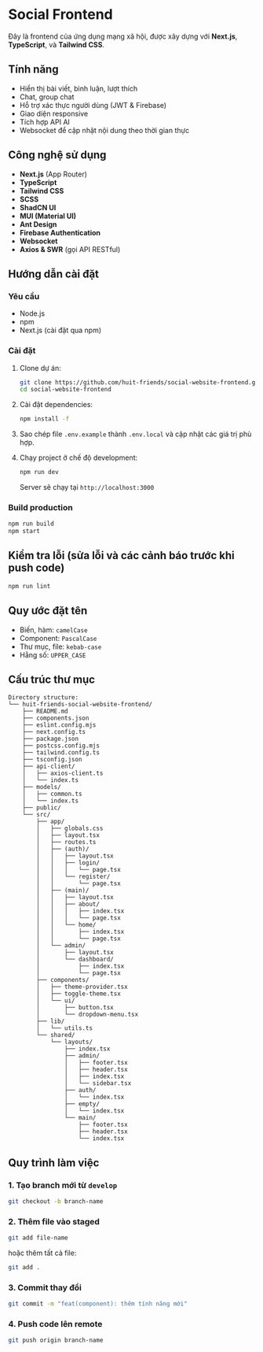 # Social Frontend

Đây là frontend của ứng dụng mạng xã hội, được xây dựng với **Next.js**, **TypeScript**, và **Tailwind CSS**.

## Tính năng

- Hiển thị bài viết, bình luận, lượt thích
- Chat, group chat
- Hỗ trợ xác thực người dùng (JWT & Firebase)
- Giao diện responsive
- Tích hợp API AI
- Websocket để cập nhật nội dung theo thời gian thực

## Công nghệ sử dụng

- **Next.js** (App Router)
- **TypeScript**
- **Tailwind CSS**
- **SCSS**
- **ShadCN UI**
- **MUI (Material UI)**
- **Ant Design**
- **Firebase Authentication**
- **Websocket**
- **Axios & SWR** (gọi API RESTful)

## Hướng dẫn cài đặt

### Yêu cầu

- Node.js
- npm 
- Next.js (cài đặt qua npm)

### Cài đặt

1. Clone dự án:

   ```bash
   git clone https://github.com/huit-friends/social-website-frontend.git
   cd social-website-frontend
   ```

2. Cài đặt dependencies:

   ```bash
   npm install -f
   ```

3. Sao chép file `.env.example` thành `.env.local` và cập nhật các giá trị phù hợp.

4. Chạy project ở chế độ development:

   ```bash
   npm run dev
   ```

   Server sẽ chạy tại `http://localhost:3000`

### Build production

```bash
npm run build
npm start
```

## Kiểm tra lỗi (sửa lỗi và các cảnh báo trước khi push code)

```bash
npm run lint
```

## Quy ước đặt tên

- Biến, hàm: `camelCase`
- Component: `PascalCase`
- Thư mục, file: `kebab-case`
- Hằng số: `UPPER_CASE`

## Cấu trúc thư mục

```text
Directory structure:
└── huit-friends-social-website-frontend/
    ├── README.md
    ├── components.json
    ├── eslint.config.mjs
    ├── next.config.ts
    ├── package.json
    ├── postcss.config.mjs
    ├── tailwind.config.ts
    ├── tsconfig.json
    ├── api-client/
    │   ├── axios-client.ts
    │   └── index.ts
    ├── models/
    │   ├── common.ts
    │   └── index.ts
    ├── public/
    └── src/
        ├── app/
        │   ├── globals.css
        │   ├── layout.tsx
        │   ├── routes.ts
        │   ├── (auth)/
        │   │   ├── layout.tsx
        │   │   ├── login/
        │   │   │   └── page.tsx
        │   │   └── register/
        │   │       └── page.tsx
        │   ├── (main)/
        │   │   ├── layout.tsx
        │   │   ├── about/
        │   │   │   ├── index.tsx
        │   │   │   └── page.tsx
        │   │   └── home/
        │   │       ├── index.tsx
        │   │       └── page.tsx
        │   └── admin/
        │       ├── layout.tsx
        │       └── dashboard/
        │           ├── index.tsx
        │           └── page.tsx
        ├── components/
        │   ├── theme-provider.tsx
        │   ├── toggle-theme.tsx
        │   └── ui/
        │       ├── button.tsx
        │       └── dropdown-menu.tsx
        ├── lib/
        │   └── utils.ts
        └── shared/
            └── layouts/
                ├── index.tsx
                ├── admin/
                │   ├── footer.tsx
                │   ├── header.tsx
                │   ├── index.tsx
                │   └── sidebar.tsx
                ├── auth/
                │   └── index.tsx
                ├── empty/
                │   └── index.tsx
                └── main/
                    ├── footer.tsx
                    ├── header.tsx
                    └── index.tsx

```
## Quy trình làm việc

### 1. Tạo branch mới từ `develop`

```bash
git checkout -b branch-name
```

### 2. Thêm file vào staged

```bash
git add file-name
```

hoặc thêm tất cả file:

```bash
git add .
```

### 3. Commit thay đổi

```bash
git commit -m "feat(component): thêm tính năng mới"
```

### 4. Push code lên remote

```bash
git push origin branch-name
```

